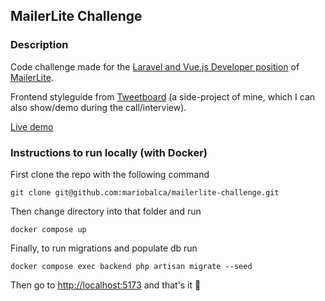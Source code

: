 ## MailerLite Challenge
### Description

Code challenge made for the [Laravel and Vue.js Developer position](https://www.mailerlite.com/jobs/laravel-and-vue-js-developer-mailerlite) of [MailerLite](https://mailerlite.com).

Frontend styleguide from [Tweetboard](https://tweetboard.io) (a side-project of mine, which I can also show/demo during the call/interview).

[Live demo](https://google.com)

### Instructions to run locally (with Docker)

First clone the repo with the following command 

```git clone git@github.com:mariobalca/mailerlite-challenge.git```

Then change directory into that folder and run

```docker compose up```

Finally, to run migrations and populate db run

```docker compose exec backend php artisan migrate --seed```

Then go to [http://localhost:5173](http://localhost:5173) and that's it :tada: 
